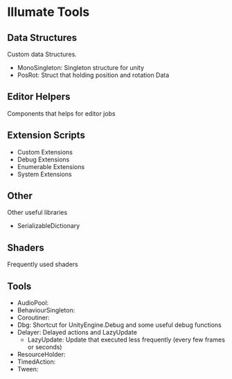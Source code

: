 # Illumate Tools

## Data Structures

Custom data Structures.

- MonoSingleton: Singleton structure for unity
- PosRot: Struct that holding position and rotation Data

## Editor Helpers

Components that helps for editor jobs

## Extension Scripts

- Custom Extensions
- Debug Extensions
- Enumerable Extensions
- System Extensions

## Other

Other useful libraries 

- SerializableDictionary

## Shaders

Frequently used shaders

## Tools 

- AudioPool:
- BehaviourSingleton:
- Coroutiner:
- Dbg: Shortcut for UnityEngine.Debug and some useful debug functions
- Delayer: Delayed actions and LazyUpdate
	- LazyUpdate: Update that executed less frequently (every few frames or seconds)
- ResourceHolder:
- TimedAction: 
- Tween: 